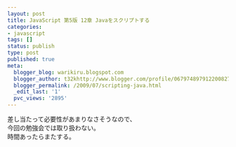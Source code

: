 ```yaml
---
layout: post
title: JavaScript 第5版 12章 Javaをスクリプトする
categories:
- javascript
tags: []
status: publish
type: post
published: true
meta:
  blogger_blog: warikiru.blogspot.com
  blogger_author: t32khttp://www.blogger.com/profile/06797489791220082722noreply@blogger.com
  blogger_permalink: /2009/07/scripting-java.html
  _edit_last: '1'
  pvc_views: '2895'
---
```

差し当たって必要性があまりなさそうなので、<br />今回の勉強会では取り扱わない。<br />時間あったらまたする。
